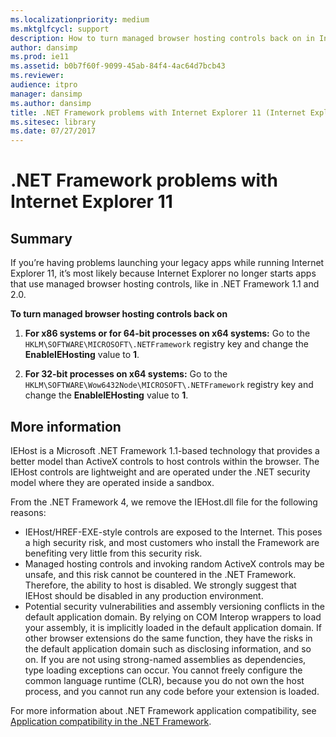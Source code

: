 ```yaml
---
ms.localizationpriority: medium
ms.mktglfcycl: support
description: How to turn managed browser hosting controls back on in Internet Explorer 11.
author: dansimp
ms.prod: ie11
ms.assetid: b0b7f60f-9099-45ab-84f4-4ac64d7bcb43
ms.reviewer: 
audience: itpro
manager: dansimp
ms.author: dansimp
title: .NET Framework problems with Internet Explorer 11 (Internet Explorer 11 for IT Pros)
ms.sitesec: library
ms.date: 07/27/2017
---
```



# .NET Framework problems with Internet Explorer 11

## Summary

If you’re having problems launching your legacy apps while running Internet Explorer 11, it’s most likely because Internet Explorer no longer starts apps that use managed browser hosting controls, like in .NET Framework 1.1 and 2.0.

 **To turn managed browser hosting controls back on**

1.  **For x86 systems or for 64-bit processes on x64 systems:** Go to the `HKLM\SOFTWARE\MICROSOFT\.NETFramework` registry key and change the **EnableIEHosting** value to **1**.

2.  **For 32-bit processes on x64 systems:** Go to the `HKLM\SOFTWARE\Wow6432Node\MICROSOFT\.NETFramework` registry key and change the **EnableIEHosting** value to **1**.

## More information

IEHost is a Microsoft .NET Framework 1.1-based technology that provides a better model than ActiveX controls to host controls within the browser. The IEHost controls are lightweight and are operated under the .NET security model where they are operated inside a sandbox. 

From the .NET Framework 4, we remove the IEHost.dll file for the following reasons:

- IEHost/HREF-EXE-style controls are exposed to the Internet. This poses a high security risk, and most customers who install the Framework are benefiting very little from this security risk.
- Managed hosting controls and invoking random ActiveX controls may be unsafe, and this risk cannot be countered in the .NET Framework. Therefore, the ability to host is disabled. We strongly suggest that IEHost should be disabled in any production environment.
- Potential security vulnerabilities and assembly versioning conflicts in the default application domain. By relying on COM Interop wrappers to load your assembly, it is implicitly loaded in the default application domain. If other browser extensions do the same function, they have the risks in the default application domain such as disclosing information, and so on. If you are not using strong-named assemblies as dependencies, type loading exceptions can occur. You cannot freely configure the common language runtime (CLR), because you do not own the host process, and you cannot run any code before your extension is loaded.

For more information about .NET Framework application compatibility, see [Application compatibility in the .NET Framework](/dotnet/framework/migration-guide/application-compatibility).
